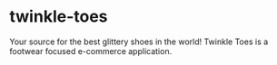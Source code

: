 # twinkle-toes
Your source for the best glittery shoes in the world! Twinkle Toes is a footwear focused e-commerce application. 
